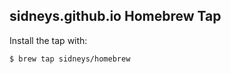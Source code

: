 sidneys.github.io Homebrew Tap
-------------------

Install the tap with:

    $ brew tap sidneys/homebrew
    
    
